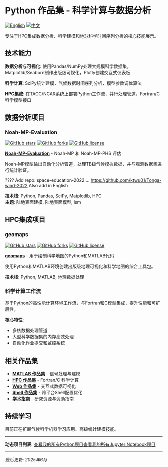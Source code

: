 # Python 作品集 - 科学计算与数据分析

[![English](https://img.shields.io/badge/lang-English-blue.svg)](README.md)
[![中文](https://img.shields.io/badge/lang-中文-brown.svg)](README.CN.md)

专注于HPC集成数据分析、科学建模和地球科学时间序列分析的核心技能展示。

## 技术能力

**数据分析与可视化**: 使用Pandas/NumPy处理大规模科学数据集，Matplotlib/Seaborn制作出版级可视化，Plotly创建交互式仪表板

**科学计算**: SciPy统计建模，气候数据时间序列分析，模型参数调优算法

**HPC集成**: 在TACC/NCAR系统上部署Python工作流，并行处理管道，Fortran/C科学模型接口

## 数据分析项目

### Noah-MP-Evaluation
[![GitHub stars](https://img.shields.io/github/stars/ktwu01/Noah-MP-Evaluation)](https://github.com/ktwu01/Noah-MP-Evaluation)
[![GitHub forks](https://img.shields.io/github/forks/ktwu01/Noah-MP-Evaluation)](https://github.com/ktwu01/Noah-MP-Evaluation/fork)
[![GitHub license](https://img.shields.io/github/license/ktwu01/Noah-MP-Evaluation)](https://github.com/ktwu01/Noah-MP-Evaluation/blob/main/LICENSE)

**[Noah-MP-Evaluation](https://github.com/ktwu01/Noah-MP-Evaluation)** - Noah-MP 和 Noah-MP-PHS 评估

Noah-MP模型输出自动化分析管道，处理TB级气候模拟数据，并与观测数据集进行统计验证。

???? Add repo: space-education-2022....
https://github.com/ktwu01/Tonga-wind-2022
Also add in English

**技术栈**: Python, Pandas, SciPy, Matplotlib, HPC  
**主题**: 陆地表面建模, 陆地表面模型, lsm

## HPC集成项目

### geomaps
[![GitHub stars](https://img.shields.io/github/stars/ktwu01/geomaps)](https://github.com/ktwu01/geomaps)
[![GitHub forks](https://img.shields.io/github/forks/ktwu01/geomaps)](https://github.com/ktwu01/geomaps/fork)
[![GitHub license](https://img.shields.io/github/license/ktwu01/geomaps)](https://github.com/ktwu01/geomaps/blob/master/LICENSE)

**[geomaps](https://github.com/ktwu01/geomaps)** - 用于绘制科学地图的Python和MATLAB代码

使用Python和MATLAB环境创建出版级地理可视化和科学地图的综合工具包。

**技术栈**: Python, MATLAB, 地理数据处理

### 科学计算工作流
基于Python的高性能计算环境工作流，与Fortran和C模型集成，提升性能和可扩展性。

**核心特性**:
- 多核数据处理管道
- 大型科学数据集的内存高效处理
- 自动化作业提交和监控系统
<!-- 
## 性能指标

| 能力领域 | 经验水平 | 项目数量 |
|----------|----------|----------|
| 数据分析 | 专家级 | 15+ |
| 科学计算 | 高级 | 10+ |
| HPC集成 | 高级 | 8+ |
| 可视化 | 专家级 | 20+ | -->

## 相关作品集

- **[MATLAB 作品集](../matlab/)** - 信号处理与建模
- **[HPC 作品集](../hpc/)** - Fortran/C 科学计算
- **[Web 作品集](../web/)** - 交互式数据可视化
- **[Shell 作品集](../shell/)** - 跨平台Shell配置优化
- **[学术指南](../academic/)** - 研究资源与资助指南

## 持续学习

目前正在扩展气候科学机器学习应用、高级统计建模技能。

---

**动态项目列表**: [查看我的所有Python项目](https://github.com/ktwu01?tab=repositories&q=&type=&language=python&sort=)[查看我的所有Jupyter Notebook项目](https://github.com/ktwu01?tab=repositories&q=&type=&language=jupyter+notebook&sort=)

---

*最后更新: 2025年6月*